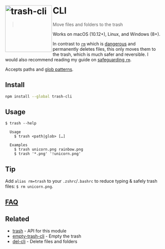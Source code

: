 # [<img src="https://cdn.jsdelivr.net/gh/sindresorhus/trash@1cdbd660976d739eeb45447bb6b62c41ac4a3ecf/media/logo.svg" width="150" align="left" alt="trash-cli">](https://github.com/sindresorhus/trash)CLI

> Move files and folders to the trash

Works on macOS (10.12+), Linux, and Windows (8+).

In contrast to [`rm`](http://en.wikipedia.org/wiki/Rm_(Unix)) which is [dangerous](http://docstore.mik.ua/orelly/unix3/upt/ch14_03.htm) and permanently deletes files, this only moves them to the trash, which is much safer and reversible. I would also recommend reading my guide on [safeguarding `rm`](https://github.com/sindresorhus/guides/blob/main/how-not-to-rm-yourself.md#safeguard-rm).

Accepts paths and [glob patterns](https://github.com/sindresorhus/globby#globbing-patterns).

## Install

```sh
npm install --global trash-cli
```

## Usage

```
$ trash --help

  Usage
    $ trash <path|glob> […]

  Examples
    $ trash unicorn.png rainbow.png
    $ trash '*.png' '!unicorn.png'
```

## Tip

Add `alias rm=trash` to your `.zshrc`/`.bashrc` to reduce typing & safely trash files: `$ rm unicorn.png`.

## [FAQ](https://github.com/sindresorhus/trash#faq)

## Related

- [trash](https://github.com/sindresorhus/trash) - API for this module
- [empty-trash-cli](https://github.com/sindresorhus/empty-trash-cli) - Empty the trash
- [del-cli](https://github.com/sindresorhus/del-cli) - Delete files and folders
